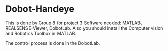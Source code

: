 # Dobot-Handeye
This is done by Group 8 for project 3 
Software needed:
MATLAB, REALSENSE-Viewer, DobotLab. 
Also you should install the Computer vision and Robotics Toolbox in MATLAB. 

The control process is done in the DobotLab. 

